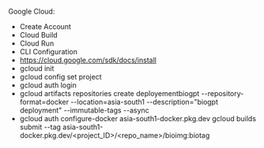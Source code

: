 Google Cloud:

* Create Account
* Cloud Build 
* Cloud Run
* CLI Configuration
* https://cloud.google.com/sdk/docs/install
* gcloud init
* gcloud config set project <your project name>
* gcloud auth login
* gcloud artifacts repositories create deployementbiogpt --repository-format=docker --location=asia-south1 --description="biogpt deployment" --immutable-tags --async
* gcloud auth configure-docker asia-south1-docker.pkg.dev
gcloud builds submit --tag asia-south1-docker.pkg.dev/<project_ID>/<repo_name>/bioimg:biotag
